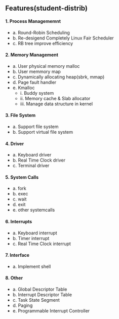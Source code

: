 ## Features(student-distrib)

#### 1. Process Managememnt
   - a. Round-Robin Scheduling
   - b. Re-desigend Completely Linux Fair Scheduler 
   - c. RB tree improve efficiency
#### 2. Memory Management
  - a. User physical memory malloc
  - b. User memmory map
  - c. Dynamically allocating heap(sbrk, mmap)
  - d. Page fault handler
  - e. Kmalloc
    - i. Buddy system
    - ii. Memory cache & Slab allocator
    - iii. Manage data structure in kernel
    
#### 3. File System
   - a. Support file system
   - b. Support virtual file system

#### 4. Driver
   - a. Keyboard driver
   - b. Real Time Clock driver
   - c. Terminal driver

#### 5. System Calls
   - a. fork
   - b. exec
   - c. wait
   - d. exit
   - e. other systemcalls
   
#### 6. Interrupts
   - a. Keyboard interrupt
   - b. Timer interrupt
   - c. Real Time Clock interrupt

#### 7. Interface
   - a. Implement shell

#### 8. Other
   - a. Global Descriptor Table
   - b. Interrupt Descriptor Table
   - c. Task State Segment 
   - d. Paging
   - e. Programmable Interrupt Controller 
   
